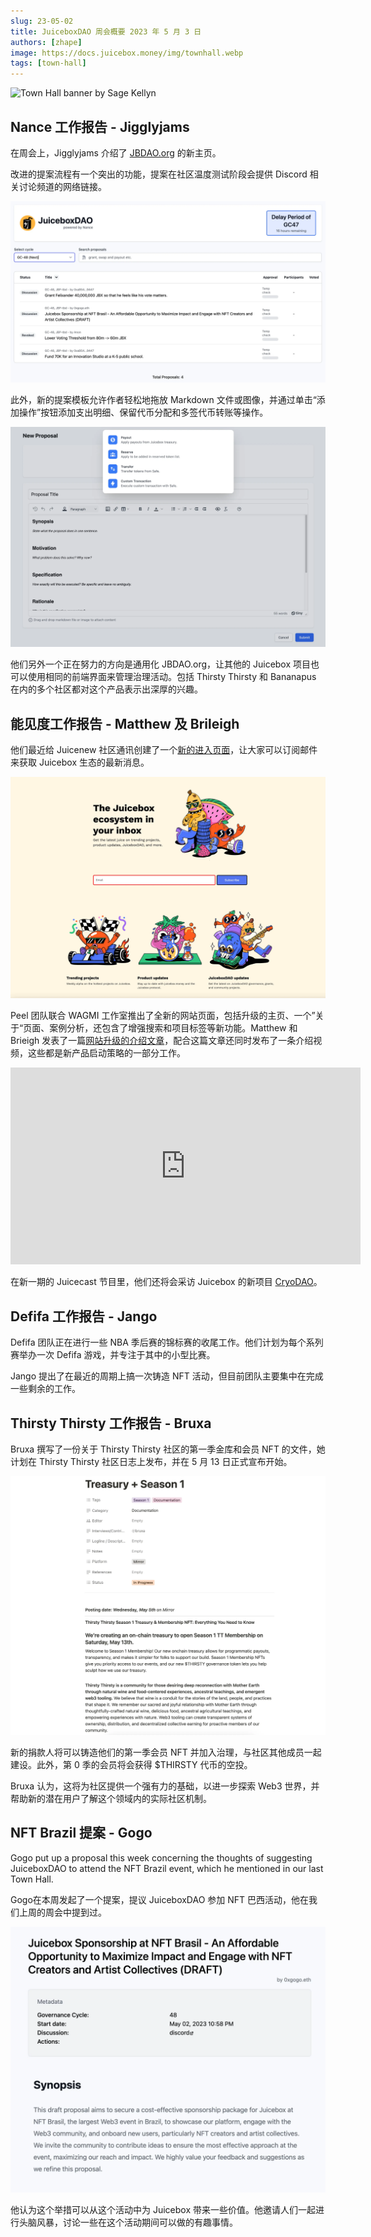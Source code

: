 ```yaml
---
slug: 23-05-02
title: JuiceboxDAO 周会概要 2023 年 5 月 3 日
authors: [zhape]
image: https://docs.juicebox.money/img/townhall.webp
tags: [town-hall]
---
```


![Town Hall banner by Sage Kellyn](https://docs.juicebox.money/img/townhall.webp)

## Nance 工作报告 - Jigglyjams

在周会上，Jigglyjams 介绍了 [JBDAO.org](https://jbdao.org/) 的新主页。

改进的提案流程有一个突出的功能，提案在社区温度测试阶段会提供 Discord 相关讨论频道的网络链接。

![JBDAO homepage](jbdao_homepage.webp)

此外，新的提案模板允许作者轻松地拖放 Markdown 文件或图像，并通过单击“添加操作”按钮添加支出明细、保留代币分配和多签代币转账等操作。

![New template of proposal](jbdao_template.webp)

他们另外一个正在努力的方向是通用化 JBDAO.org，让其他的 Juicebox 项目也可以使用相同的前端界面来管理治理活动。包括 Thirsty Thirsty 和 Bananapus 在内的多个社区都对这个产品表示出深厚的兴趣。


## 能见度工作报告 - Matthew 及 Brileigh

他们最近给 Juicenew 社区通讯创建了一个[新的进入页面](https://subscribepage.io/juicenews)，让大家可以订阅邮件来获取 Juicebox 生态的最新消息。

![New landing page for Juicenews](juicenews_landing.webp)

Peel 团队联合 WAGMI 工作室推出了全新的网站页面，包括升级的主页、一个”关于“页面、案例分析，还包含了增强搜索和项目标签等新功能。Matthew 和 Brieigh 发表了一篇[网站升级的介绍文章](https://docs.juicebox.money/blog/website-updates/)，配合这篇文章还同时发布了一条介绍视频，这些都是新产品启动策略的一部分工作。

<iframe width="560" height="315" src="https://www.youtube.com/embed/1IlGgVO07tg" title="YouTube video player" frameborder="0" allow="accelerometer; autoplay; clipboard-write; encrypted-media; gyroscope; picture-in-picture; web-share" allowfullscreen></iframe>

在新一期的 Juicecast 节目里，他们还将会采访 Juicebox 的新项目 [CryoDAO](https://juicebox.money/v2/p/501)。

## Defifa 工作报告 - Jango

Defifa 团队正在进行一些 NBA 季后赛的锦标赛的收尾工作。他们计划为每个系列赛举办一次 Defifa 游戏，并专注于其中的小型比赛。

Jango 提出了在最近的周期上搞一次铸造 NFT 活动，但目前团队主要集中在完成一些剩余的工作。

## Thirsty Thirsty 工作报告 - Bruxa

Bruxa 撰写了一份关于 Thirsty Thirsty 社区的第一季金库和会员 NFT 的文件，她计划在 Thirsty Thirsty 社区日志上发布，并在 5 月 13 日正式宣布开始。

![Thirsty Thirsty Season 1 treasury and NFT](TT_season1.webp)

新的捐款人将可以铸造他们的第一季会员 NFT 并加入治理，与社区其他成员一起建设。此外，第 0 季的会员将会获得 $THIRSTY 代币的空投。

Bruxa 认为，这将为社区提供一个强有力的基础，以进一步探索 Web3 世界，并帮助新的潜在用户了解这个领域内的实际社区机制。

## NFT Brazil 提案 - Gogo

Gogo put up a proposal this week concerning the thoughts of suggesting JuiceboxDAO to attend the NFT Brazil event, which he mentioned in our last Town Hall.

Gogo在本周发起了一个提案，提议 JuiceboxDAO 参加 NFT 巴西活动，他在我们上周的周会中提到过。

![NFT Brazil proposal](NFTBrazil_proposal.webp)

他认为这个举措可以从这个活动中为 Juicebox 带来一些价值。他邀请人们一起进行头脑风暴，讨论一些在这个活动期间可以做的有趣事情。





